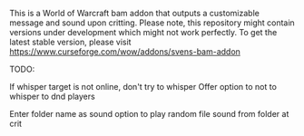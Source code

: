 This is a World of Warcraft bam addon that outputs a customizable message and sound upon critting.
Please note, this repository might contain versions under development which might not work perfectly.
To get the latest stable version, please visit https://www.curseforge.com/wow/addons/svens-bam-addon

TODO:

If whisper target is not online, don't try to whisper
Offer option to not to whisper to dnd players

Enter folder name as sound option to play random file sound from folder at crit
